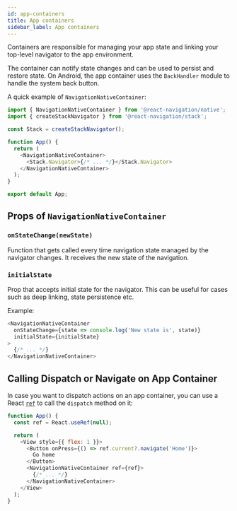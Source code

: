 ```yaml
---
id: app-containers
title: App containers
sidebar_label: App containers
---
```


Containers are responsible for managing your app state and linking your top-level navigator to the app environment.

The container can notify state changes and can be used to persist and restore state. On Android, the app container uses the `BackHandler` module to handle the system back button.

A quick example of `NavigationNativeContainer`:

```js
import { NavigationNativeContainer } from '@react-navigation/native';
import { createStackNavigator } from '@react-navigation/stack';

const Stack = createStackNavigator();

function App() {
  return (
    <NavigationNativeContainer>
      <Stack.Navigator>{/* ... */}</Stack.Navigator>
    </NavigationNativeContainer>
  );
}

export default App;
```

## Props of `NavigationNativeContainer`

### `onStateChange(newState)`

Function that gets called every time navigation state managed by the navigator changes. It receives the new state of the navigation.

### `initialState`

Prop that accepts initial state for the navigator. This can be useful for cases such as deep linking, state persistence etc.

Example:

```js
<NavigationNativeContainer
  onStateChange={state => console.log('New state is', state)}
  initialState={initialState}
>
  {/* ... */}
</NavigationNativeContainer>
```

## Calling Dispatch or Navigate on App Container

In case you want to dispatch actions on an app container, you can use a React [`ref`](https://reactjs.org/docs/refs-and-the-dom.html#creating-refs) to call the `dispatch` method on it:

<samp id="using-refs" />

```js
function App() {
  const ref = React.useRef(null);

  return (
    <View style={{ flex: 1 }}>
      <Button onPress={() => ref.current?.navigate('Home')}>
        Go home
      </Button>
      <NavigationNativeContainer ref={ref}>
        {/* ... */}
      </NavigationNativeContainer>
    </View>
  );
}
```
